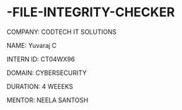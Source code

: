 # -FILE-INTEGRITY-CHECKER

COMPANY: CODTECH IT SOLUTIONS 

NAME: Yuvaraj C 

INTERN ID: CT04WX96

DOMAIN: CYBERSECURITY

DURATION: 4 WEEEKS 

MENTOR: NEELA SANTOSH 
